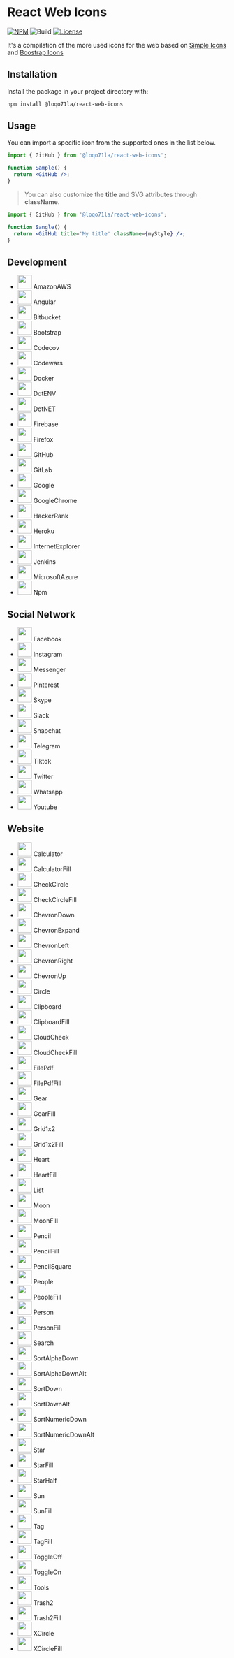 # React Web Icons
[![NPM](https://img.shields.io/npm/v/@loqo71la/react-web-icons?color=CB061D&style=flat-square)](https://www.npmjs.com/package/@loqo71la/react-web-icons)
![Build](https://github.com/loqo71la/react-web-icons/actions/workflows/publish-package.yml/badge.svg)
[![License](https://img.shields.io/npm/l/@loqo71la/react-web-icons?color=008660&style=flat-square)](https://github.com/loqo71la/react-web-icons/blob/main/LICENSE)

It's a compilation of the more used icons for the web based on [Simple Icons](https://simpleicons.org/) and [Boostrap Icons](https://icons.getbootstrap.com/)

## Installation

Install the package in your project directory with:
```sh
npm install @loqo71la/react-web-icons
```

## Usage
You can import a specific icon from the supported ones in the list below.
```jsx
import { GitHub } from '@loqo71la/react-web-icons';

function Sample() {
  return <GitHub />;
}
```

> You can also customize the **title** and SVG attributes through **className**.
```jsx
import { GitHub } from '@loqo71la/react-web-icons';

function Sangle() {
  return <GitHub title='My title' className={myStyle} />;
}
```

## Development
- <img src="https://simpleicons.org/icons/amazonaws.svg" width="32"/> AmazonAWS 
- <img src="https://simpleicons.org/icons/angular.svg" width="32"/> Angular
- <img src="https://simpleicons.org/icons/bitbucket.svg" width="32"/> Bitbucket
- <img src="https://simpleicons.org/icons/bootstrap.svg" width="32"/> Bootstrap
- <img src="https://simpleicons.org/icons/codecov.svg" width="32"/> Codecov
- <img src="https://simpleicons.org/icons/codewars.svg" width="32"/> Codewars
- <img src="https://simpleicons.org/icons/docker.svg" width="32"/> Docker
- <img src="https://simpleicons.org/icons/dotenv.svg" width="32"/> DotENV
- <img src="https://simpleicons.org/icons/dotnet.svg" width="32"/> DotNET
- <img src="https://simpleicons.org/icons/firebase.svg" width="32"/> Firebase
- <img src="https://simpleicons.org/icons/firefox.svg" width="32"/> Firefox
- <img src="https://simpleicons.org/icons/github.svg" width="32"/> GitHub
- <img src="https://simpleicons.org/icons/gitlab.svg" width="32"/> GitLab
- <img src="https://simpleicons.org/icons/google.svg" width="32"/> Google
- <img src="https://simpleicons.org/icons/googlechrome.svg" width="32"/> GoogleChrome
- <img src="https://simpleicons.org/icons/hackerrank.svg" width="32"/> HackerRank
- <img src="https://simpleicons.org/icons/heroku.svg" width="32"/> Heroku
- <img src="https://simpleicons.org/icons/internetexplorer.svg" width="32"/> InternetExplorer
- <img src="https://simpleicons.org/icons/jenkins.svg" width="32"/> Jenkins
- <img src="https://simpleicons.org/icons/microsoftazure.svg" width="32"/> MicrosoftAzure
- <img src="https://simpleicons.org/icons/npm.svg" width="32"/> Npm

## Social Network
- <img src="https://simpleicons.org/icons/facebook.svg" width="32"/> Facebook
- <img src="https://simpleicons.org/icons/instagram.svg" width="32"/> Instagram
- <img src="https://simpleicons.org/icons/messenger.svg" width="32"/> Messenger
- <img src="https://simpleicons.org/icons/pinterest.svg" width="32"/> Pinterest
- <img src="https://simpleicons.org/icons/skype.svg" width="32"/> Skype
- <img src="https://simpleicons.org/icons/slack.svg" width="32"/> Slack
- <img src="https://simpleicons.org/icons/snapchat.svg" width="32"/> Snapchat
- <img src="https://simpleicons.org/icons/telegram.svg" width="32"/> Telegram
- <img src="https://simpleicons.org/icons/tiktok.svg" width="32"/> Tiktok
- <img src="https://simpleicons.org/icons/twitter.svg" width="32"/> Twitter
- <img src="https://simpleicons.org/icons/whatsapp.svg" width="32"/> Whatsapp
- <img src="https://simpleicons.org/icons/youtube.svg" width="32"/> Youtube

## Website
- <img src="https://icons.getbootstrap.com/assets/icons/calculator.svg" width="32"/> Calculator
- <img src="https://icons.getbootstrap.com/assets/icons/calculator-fill.svg" width="32"/> CalculatorFill
- <img src="https://icons.getbootstrap.com/assets/icons/check-circle.svg" width="32"/> CheckCircle
- <img src="https://icons.getbootstrap.com/assets/icons/check-circle-fill.svg" width="32"/> CheckCircleFill
- <img src="https://icons.getbootstrap.com/assets/icons/chevron-down.svg" width="32"/> ChevronDown
- <img src="https://icons.getbootstrap.com/assets/icons/chevron-expand.svg" width="32"/> ChevronExpand
- <img src="https://icons.getbootstrap.com/assets/icons/chevron-left.svg" width="32"/> ChevronLeft
- <img src="https://icons.getbootstrap.com/assets/icons/chevron-right.svg" width="32"/> ChevronRight
- <img src="https://icons.getbootstrap.com/assets/icons/chevron-up.svg" width="32"/> ChevronUp
- <img src="https://icons.getbootstrap.com/assets/icons/circle.svg" width="32"/> Circle
- <img src="https://icons.getbootstrap.com/assets/icons/clipboard.svg" width="32"/> Clipboard
- <img src="https://icons.getbootstrap.com/assets/icons/clipboard-fill.svg" width="32"/> ClipboardFill
- <img src="https://icons.getbootstrap.com/assets/icons/cloud-check.svg" width="32"/> CloudCheck
- <img src="https://icons.getbootstrap.com/assets/icons/cloud-check-fill.svg" width="32"/> CloudCheckFill
- <img src="https://icons.getbootstrap.com/assets/icons/file-pdf.svg" width="32"/> FilePdf
- <img src="https://icons.getbootstrap.com/assets/icons/file-pdf-fill.svg" width="32"/> FilePdfFill
- <img src="https://icons.getbootstrap.com/assets/icons/gear.svg" width="32"/> Gear
- <img src="https://icons.getbootstrap.com/assets/icons/gear-fill.svg" width="32"/> GearFill
- <img src="https://icons.getbootstrap.com/assets/icons/grid-1x2.svg" width="32"/> Grid1x2
- <img src="https://icons.getbootstrap.com/assets/icons/grid-1x2-fill.svg" width="32"/> Grid1x2Fill
- <img src="https://icons.getbootstrap.com/assets/icons/heart.svg" width="32"/> Heart
- <img src="https://icons.getbootstrap.com/assets/icons/heart-fill.svg" width="32"/> HeartFill
- <img src="https://icons.getbootstrap.com/assets/icons/list.svg" width="32"/> List
- <img src="https://icons.getbootstrap.com/assets/icons/moon.svg" width="32"/> Moon
- <img src="https://icons.getbootstrap.com/assets/icons/moon-fill.svg" width="32"/> MoonFill
- <img src="https://icons.getbootstrap.com/assets/icons/pencil.svg" width="32"/> Pencil
- <img src="https://icons.getbootstrap.com/assets/icons/pencil-fill.svg" width="32"/> PencilFill
- <img src="https://icons.getbootstrap.com/assets/icons/pencil-square.svg" width="32"/> PencilSquare
- <img src="https://icons.getbootstrap.com/assets/icons/people.svg" width="32"/> People
- <img src="https://icons.getbootstrap.com/assets/icons/people-fill.svg" width="32"/> PeopleFill
- <img src="https://icons.getbootstrap.com/assets/icons/person.svg" width="32"/> Person
- <img src="https://icons.getbootstrap.com/assets/icons/person-fill.svg" width="32"/> PersonFill
- <img src="https://icons.getbootstrap.com/assets/icons/search.svg" width="32"/> Search
- <img src="https://icons.getbootstrap.com/assets/icons/sort-alpha-down.svg" width="32"/> SortAlphaDown
- <img src="https://icons.getbootstrap.com/assets/icons/sort-alpha-down-alt.svg" width="32"/> SortAlphaDownAlt
- <img src="https://icons.getbootstrap.com/assets/icons/sort-down.svg" width="32"/> SortDown
- <img src="https://icons.getbootstrap.com/assets/icons/sort-down-alt.svg" width="32"/> SortDownAlt
- <img src="https://icons.getbootstrap.com/assets/icons/sort-numeric-down.svg" width="32"/> SortNumericDown
- <img src="https://icons.getbootstrap.com/assets/icons/sort-numeric-down-alt.svg" width="32"/> SortNumericDownAlt
- <img src="https://icons.getbootstrap.com/assets/icons/star.svg" width="32"/> Star
- <img src="https://icons.getbootstrap.com/assets/icons/star-fill.svg" width="32"/> StarFill
- <img src="https://icons.getbootstrap.com/assets/icons/star-half.svg" width="32"/> StarHalf
- <img src="https://icons.getbootstrap.com/assets/icons/sun.svg" width="32"/> Sun
- <img src="https://icons.getbootstrap.com/assets/icons/sun-fill.svg" width="32"/> SunFill
- <img src="https://icons.getbootstrap.com/assets/icons/tag.svg" width="32"/> Tag
- <img src="https://icons.getbootstrap.com/assets/icons/tag-fill.svg" width="32"/> TagFill
- <img src="https://icons.getbootstrap.com/assets/icons/toggle-off.svg" width="32"/> ToggleOff
- <img src="https://icons.getbootstrap.com/assets/icons/toggle-on.svg" width="32"/> ToggleOn
- <img src="https://icons.getbootstrap.com/assets/icons/tools.svg" width="32"/> Tools
- <img src="https://icons.getbootstrap.com/assets/icons/trash2.svg" width="32"/> Trash2
- <img src="https://icons.getbootstrap.com/assets/icons/trash2-fill.svg" width="32"/> Trash2Fill
- <img src="https://icons.getbootstrap.com/assets/icons/x-circle.svg" width="32"/> XCircle
- <img src="https://icons.getbootstrap.com/assets/icons/x-circle-fill.svg" width="32"/> XCircleFill
